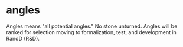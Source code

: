 # angles
Angles means "all potential angles." No stone unturned. Angles will be ranked for selection moving to formalization, test, and development in RandD (R&amp;D).
